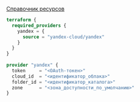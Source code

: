 [Справочник ресурсов](https://terraform-provider.yandexcloud.net/)

```tf
terraform {
  required_providers {
    yandex = {
      source = "yandex-cloud/yandex"
    }
  }
}
 
provider "yandex" {
  token     = "<OAuth-токен>"
  cloud_id  = "<идентификатор_облака>"
  folder_id = "<идентификатор_каталога>"
  zone      = "<зона_доступности_по_умолчанию>"
} 
```
